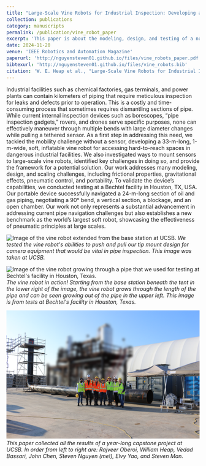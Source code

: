 ```yaml
---
title: "Large-Scale Vine Robots for Industrial Inspection: Developing a New Framework to Overcome Limitations With Existing Inspection Methods"
collection: publications
category: manuscripts
permalink: /publication/vine_robot_paper
excerpt: 'This paper is about the modeling, design, and testing of a novel, large-scale vine robot for industrial pipe inspection.'
date: 2024-11-20
venue: 'IEEE Robotics and Automation Magazine'
paperurl: 'http://nguyensteven01.github.io/files/vine_robots_paper.pdf'
bibtexurl: 'http://nguyensteven01.github.io/files/vine_robots.bib'
citation: 'W. E. Heap et al., "Large-Scale Vine Robots for Industrial Inspection: Developing a New Framework to Overcome Limitations With Existing Inspection Methods," in IEEE Robotics & Automation Magazine, vol. 32, no. 3, pp. 64-75, Sept. 2025, doi: 10.1109/MRA.2024.3487326.'
---
```


Industrial facilities such as chemical factories, gas terminals, and power plants can contain kilometers of piping that require meticulous inspection for leaks and defects prior to operation. This is a costly and time-consuming process that sometimes requires dismantling sections of pipe. While current internal inspection devices such as borescopes, “pipe inspection gadgets,” rovers, and drones serve specific purposes, none can effectively maneuver through multiple bends with large diameter changes while pulling a tethered sensor. As a first step in addressing this need, we tackled the mobility challenge without a sensor, developing a 33-m-long, 1-m-wide, soft, inflatable vine robot for accessing hard-to-reach spaces in dangerous industrial facilities. We also investigated ways to mount sensors to large-scale vine robots, identified key challenges in doing so, and provide the framework for a potential solution. Our work addresses many modeling, design, and scaling challenges, including frictional properties, gravitational effects, pneumatic control, and portability. To validate the device’s capabilities, we conducted testing at a Bechtel facility in Houston, TX, USA. Our portable device successfully navigated a 24-m-long section of oil and gas piping, negotiating a 90° bend, a vertical section, a blockage, and an open chamber. Our work not only represents a substantial advancement in addressing current pipe navigation challenges but also establishes a new benchmark as the world’s largest soft robot, showcasing the effectiveness of pneumatic principles at large scales.

![Image of the vine robot extended from the base station at UCSB.](/files/vine_at_ucsb.png)
*We tested the vine robot's abilities to push and pull our tip mount design for camera equipment that would be vital in pipe inspection. This image was taken at UCSB.*

![Image of the vine robot growing through a pipe that we used for testing at Bechtel's facility in Houston, Texas.](/files/vine_in_pipe.png)
*The vine robot in action! Starting from the base station beneath the tent in the lower right of the image, the vine robot grows through the length of the pipe and can be seen growing out of the pipe in the upper left. This image is from tests at Bechtel's facility in Houston, Texas.*

![Image of the capstone team, together in Houston.](/files/vine_team.png)
*This paper collected all the results of a year-long capstone project at UCSB. In order from left to right are: Rajveer Oberoi, William Heap, Vedad Bassari, John Chen, Steven Nguyen (me!), Elvy Yao, and Steven Man.*